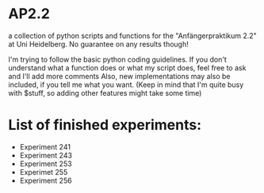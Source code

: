 # AP2.2
a collection of python scripts and functions for the "Anfängerpraktikum 2.2" at Uni Heidelberg. 
No guarantee on any results though!

I'm trying to follow the basic python coding guidelines.
If you don't understand what a function does or what my script does, feel free to ask and I'll add more comments
Also, new implementations may also be included, if you tell me what you want.
(Keep in mind that I'm quite busy with $stuff, so adding other features might take some time)

# List of finished experiments:
- Experiment 241
- Experiment 243
- Experiment 253
- Experimet 255
- Experiment 256

